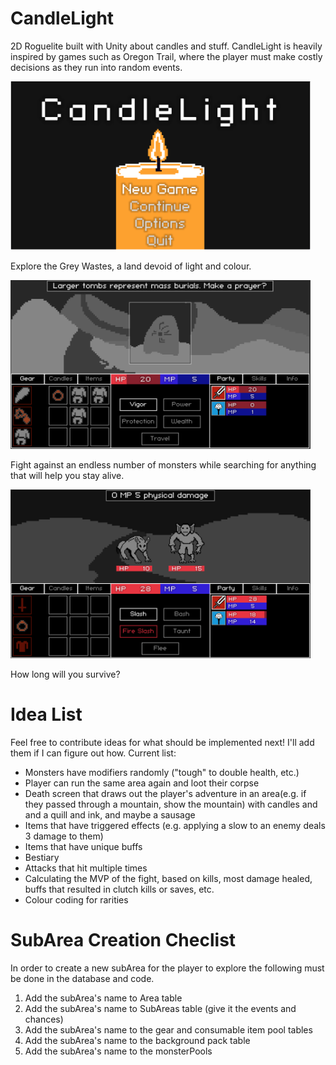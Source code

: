 # CandleLight
2D Roguelite built with Unity about candles and stuff. 
CandleLight is heavily inspired by games such as Oregon Trail, where the player
must make costly decisions as they run into random events.

<img src="/CandleLight/ReadMe/Images/SampleTitleScreen.png" width="480" height="270">

Explore the Grey Wastes, a land devoid of light and colour.

<img src="/CandleLight/ReadMe/Images/SampleTravelling.png" width="480" height="270">

Fight against an endless number of monsters while searching for anything that will help you stay alive.

<img src="/CandleLight/ReadMe/Images/SampleCombat.png" width="480" height="270">

How long will you survive?

# Idea List
Feel free to contribute ideas for what should be implemented next! I'll add them if I can figure out how.
Current list:
- Monsters have modifiers randomly ("tough" to double health, etc.)
- Player can run the same area again and loot their corpse
- Death screen that draws out the player's adventure in an area(e.g. if they passed through a mountain, show the mountain) with candles and and a quill and ink, and maybe a sausage
- Items that have triggered effects (e.g. applying a slow to an enemy deals 3 damage to them)
- Items that have unique buffs 
- Bestiary
- Attacks that hit multiple times
- Calculating the MVP of the fight, based on kills, most damage healed, buffs that resulted in clutch kills or saves, etc.
- Colour coding for rarities

# SubArea Creation Checlist
In order to create a new subArea for the player to explore the following must be done in the database and code.
1) Add the subArea's name to Area table
2) Add the subArea's name to SubAreas table (give it the events and chances)
3) Add the subArea's name to the gear and consumable item pool tables
4) Add the subArea's name to the background pack table
5) Add the subArea's name to the monsterPools